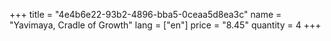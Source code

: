+++
title = "4e4b6e22-93b2-4896-bba5-0ceaa5d8ea3c"
name = "Yavimaya, Cradle of Growth"
lang = ["en"]
price = "8.45"
quantity = 4
+++
